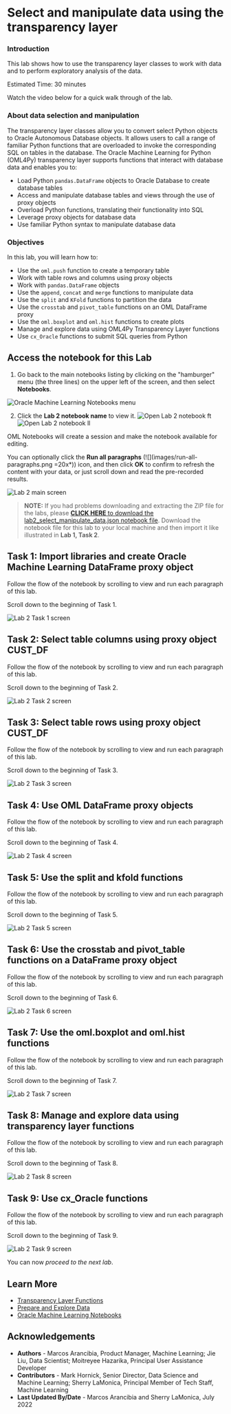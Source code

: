 # Select and manipulate data using the transparency layer

### Introduction

This lab shows how to use the transparency layer classes to work with data and to perform exploratory analysis of the data.

Estimated Time: 30 minutes

Watch the video below for a quick walk through of the lab.

[](youtube:lF9sz3vYfuo)

### About data selection and manipulation
The transparency layer classes allow you to convert select Python objects to Oracle Autonomous Database objects. It allows users to call a range of familiar Python functions that are overloaded to invoke the corresponding SQL on tables in the
database.
The Oracle Machine Learning for Python (OML4Py) transparency layer supports functions that interact with database data and enables you to:
* Load Python `pandas.DataFrame` objects to Oracle Database to create database tables
* Access and manipulate database tables and views through the use of proxy objects
* Overload Python functions, translating their functionality into SQL
* Leverage proxy objects for database data
* Use familiar Python syntax to manipulate database data

### Objectives

In this lab, you will learn how to:
  * Use the `oml.push` function to create a temporary table
  * Work with table rows and columns using proxy objects
  * Work with `pandas.DataFrame` objects
  * Use the `append`, `concat` and `merge` functions to manipulate data
  * Use the `split` and `KFold` functions to partition the data
  * Use the `crosstab` and `pivot_table` functions on an OML DataFrame proxy
  * Use the `oml.boxplot` and `oml.hist` functions to create plots 
  * Manage and explore data using OML4Py Transparency Layer functions
  * Use `cx_Oracle` functions to submit SQL queries from Python

## Access the notebook for this Lab

1. Go back to the main notebooks listing by clicking on the "hamburger" menu (the three lines) on the upper left of the screen, and then select **Notebooks**.

 ![Oracle Machine Learning Notebooks menu](images/go-back-to-notebooks.png " ")

2. Click the **Lab 2 notebook name** to view it.
   <if type="freetier">
   ![Open Lab 2 notebook ft](images/click-on-lab2-ft.png " ") </if>
   <if type="livelabs">
   ![Open Lab 2 notebook ll](images/click-on-lab2-ll.png " ") </if>

  OML Notebooks will create a session and make the notebook available for editing.

  You can optionally click the **Run all paragraphs** (![](images/run-all-paragraphs.png =20x*)) icon, and then click **OK** to confirm to refresh the content with your data, or just scroll down and read the pre-recorded results.  
   
  ![Lab 2 main screen](images/lab2-main.png " ")

> **NOTE:** If you had problems downloading and extracting the ZIP file for the labs, please [**CLICK HERE** to download the lab2\_select\_manipulate\_data.json notebook file](./../notebooks/lab2_select_manipulate_data.json?download=1). Download the notebook file for this lab to your local machine and then import it like illustrated in **Lab 1, Task 2**.

## Task 1: Import libraries and create Oracle Machine Learning DataFrame proxy object
Follow the flow of the notebook by scrolling to view and run each paragraph of this lab.

Scroll down to the beginning of Task 1.

  ![Lab 2 Task 1 screen](images/lab2-task1.png " ")

## Task 2: Select table columns using proxy object CUST_DF
Follow the flow of the notebook by scrolling to view and run each paragraph of this lab.

Scroll down to the beginning of Task 2.

  ![Lab 2 Task 2 screen](images/lab2-task2.png " ")

## Task 3: Select table rows using proxy object CUST_DF
Follow the flow of the notebook by scrolling to view and run each paragraph of this lab.

Scroll down to the beginning of Task 3.

  ![Lab 2 Task 3 screen](images/lab2-task3.png " ")

## Task 4: Use OML DataFrame proxy objects
Follow the flow of the notebook by scrolling to view and run each paragraph of this lab.

Scroll down to the beginning of Task 4.

  ![Lab 2 Task 4 screen](images/lab2-task4.png " ")

## Task 5: Use the split and kfold functions
Follow the flow of the notebook by scrolling to view and run each paragraph of this lab.

Scroll down to the beginning of Task 5.

  ![Lab 2 Task 5 screen](images/lab2-task5.png " ")

## Task 6: Use the crosstab and pivot_table functions on a DataFrame proxy object
Follow the flow of the notebook by scrolling to view and run each paragraph of this lab.

Scroll down to the beginning of Task 6.

  ![Lab 2 Task 6 screen](images/lab2-task6.png " ")

## Task 7: Use the oml.boxplot and oml.hist functions
Follow the flow of the notebook by scrolling to view and run each paragraph of this lab.

Scroll down to the beginning of Task 7.

  ![Lab 2 Task 7 screen](images/lab2-task7.png " ")

## Task 8: Manage and explore data using transparency layer functions
Follow the flow of the notebook by scrolling to view and run each paragraph of this lab.

Scroll down to the beginning of Task 8.

  ![Lab 2 Task 8 screen](images/lab2-task8.png " ")

## Task 9: Use cx_Oracle functions
Follow the flow of the notebook by scrolling to view and run each paragraph of this lab.

Scroll down to the beginning of Task 9.

  ![Lab 2 Task 9 screen](images/lab2-task9.png " ")  

You can now *proceed to the next lab*.

## Learn More

* [Transparency Layer Functions](https://docs.oracle.com/en/database/oracle/machine-learning/oml4py/1/mlpug/oml4py-advantages.html#GUID-2AD97DE9-B43F-4B0B-8269-C6DFB47576A9)
* [Prepare and Explore Data](https://docs.oracle.com/en/database/oracle/machine-learning/oml4py/1/mlpug/prepare-and-explore-data.html#GUID-10C55FA5-2F98-4B52-9C56-4EA43E62D786)
* [Oracle Machine Learning Notebooks](https://docs.oracle.com/en/database/oracle/machine-learning/oml-notebooks/)

## Acknowledgements
* **Authors** - Marcos Arancibia, Product Manager, Machine Learning; Jie Liu, Data Scientist; Moitreyee Hazarika, Principal User Assistance Developer
* **Contributors** -  Mark Hornick, Senior Director, Data Science and Machine Learning; Sherry LaMonica, Principal Member of Tech Staff, Machine Learning
* **Last Updated By/Date** - Marcos Arancibia and Sherry LaMonica, July 2022
